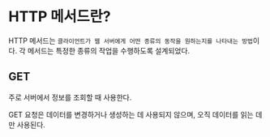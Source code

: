 # HTTP 메서드란?
HTTP 메서드는 `클라이언트가 웹 서버에게 어떤 종류의 동작을 원하는지를 나타내는 방법`이다. 각 메서드는 특정한 종류의 작업을 수행하도록 설계되었다.

## GET
주로 서버에서 정보를 조회할 때 사용한다.

GET 요청은 데이터를 변경하거나 생성하는 데 사용되지 않으며, 오직 데이터를 읽는 데만 사용된다.